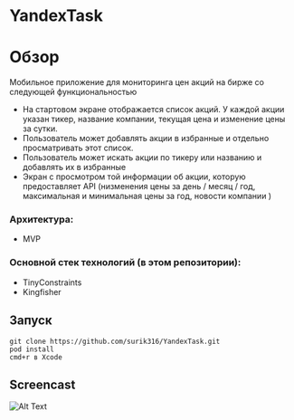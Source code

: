 



# YandexTask
Обзор
=====================
Мобильное приложение для мониторинга цен акций на бирже со следующей функциональностью
* На стартовом экране отображается список акций. У каждой акции указан тикер, название компании, текущая цена и изменение цены за сутки.
* Пользователь может добавлять акции в избранные и отдельно просматривать этот список.
* Пользователь может искать акции по тикеру или названию и добавлять их в избранные
* Экран с просмотром той информации об акции, которую предоставляет API (низменения цены за день / месяц / год, максимальная и минимальная цены за год, новости компании )
### Архитектура:
* MVP
### Основной стек технологий (в этом репозитории):
*  TinyConstraints
* Kingfisher
## Запуск
    git clone https://github.com/surik316/YandexTask.git
    pod install
    cmd+r в Xcode 
## Screencast
![Alt Text](https://media.giphy.com/media/vFKqnCdLPNOKc/giphy.gif)
